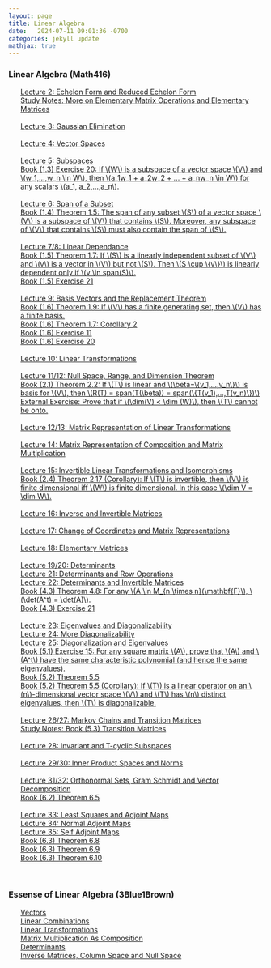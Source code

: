 ```yaml
---
layout: page
title: Linear Algebra
date:   2024-07-11 09:01:36 -0700
categories: jekyll update
mathjax: true
---
```

<!------------------------------------------------------------------->  
<h3> Linear Algebra (Math416) </h3>
<ul style="list-style-type:none;">
	   <li><a href="/jekyll/update/2024/07/21/lec02-rref.html">
        Lecture 2: Echelon Form and Reduced Echelon Form
       </a></li>
       <li><a href="/jekyll/update/2024/07/23/elementary-matrices.html">
        Study Notes: More on Elementary Matrix Operations and Elementary Matrices
       </a></li>
	   <!------------------------------------------------------------------->  
	   <br>
       <li><a href="/jekyll/update/2024/07/22/lec03-gaussian-elimination.html">
        Lecture 3: Gaussian Elimination
       </a></li>
	   <!------------------------------------------------------------------->  
	   <br>
       <li><a href="/jekyll/update/2024/07/17/lec04-vector-spaces.html">
        Lecture 4: Vector Spaces
       </a></li>
	   <!------------------------------------------------------------------->  
	   <br>
       <li><a href="/jekyll/update/2024/07/19/lec05-subspaces.html">
        Lecture 5: Subspaces
       </a></li>
       <li><a href="/jekyll/update/2024/08/16/lec05-exercise-20.html">
        Book (1.3) Exercise 20: If \(W\) is a subspace of a vector space \(V\) and \(w_1,...,w_n \in W\), then \(a_1w_1 + a_2w_2 + ... + a_nw_n \in W\) for any scalars \(a_1, a_2,...,a_n\).
       </a></li>
	   <!------------------------------------------------------------------->  
	   <br>
       <li><a href="/jekyll/update/2024/07/20/lec06-span-of-a-subset.html">
        Lecture 6: Span of a Subset
       </a></li>
       <li><a href="/jekyll/update/2024/08/15/lec06-theorem-1.5.html">
        Book (1.4) Theorem 1.5: The span of any subset \(S\) of a vector space \(V\) is a subspace of \(V\) that contains \(S\). Moreover, any subspace of \(V\) that contains \(S\) must also contain the span of \(S\).
       </a></li>
	   <!------------------------------------------------------------------->  
	   <br>
       <li><a href="/jekyll/update/2024/07/24/lec07-linear-dependance.html">
        Lecture 7/8: Linear Dependance
       </a></li>
       <li><a href="/jekyll/update/2024/07/31/1-6-theorem-1.7.html">
        Book (1.5) Theorem 1.7: If \(S\) is a linearly independent subset of \(V\) and \(v\) is a vector in \(V\) but not \(S\). Then \(S \cup \{v\}\) is linearly dependent only if \(v \in span(S)\).
       </a></li>
       <li><a href="/jekyll/update/2024/08/01/1-5-ex-21.html">
        Book (1.5) Exercise 21
       </a></li>
	   <!------------------------------------------------------------------->  
	   <br>
       <li><a href="/jekyll/update/2024/07/26/lec09-basis-vectors-replacement-theorem.html">
        Lecture 9: Basis Vectors and the Replacement Theorem
       </a></li>
       <li><a href="/jekyll/update/2024/07/30/1-6-theorem-1.9.html">
        Book (1.6) Theorem 1.9: If \(V\) has a finite generating set, then \(V\) has a finite basis.
       </a></li>
       <li><a href="/jekyll/update/2024/08/02/1-6-corollary-2.html">
        Book (1.6) Theorem 1.7: Corollary 2
       </a></li>
       <li><a href="/jekyll/update/2024/08/04/1-6-ex-11.html">
        Book (1.6) Exercise 11
       </a></li>
       <li><a href="/jekyll/update/2024/08/03/1-6-ex-20.html">
        Book (1.6) Exercise 20
       </a></li>
	   <!------------------------------------------------------------------->  
	   <br>
       <li><a href="/jekyll/update/2024/07/27/lec10-linear-transformations.html">
        Lecture 10: Linear Transformations
       </a></li>
	   <!------------------------------------------------------------------->  
	   <br>
       <li><a href="/jekyll/update/2024/07/28/lec11-null-space-range-and-dimension-theorem.html">
        Lecture 11/12: Null Space, Range, and Dimension Theorem
       </a></li>
       <li><a href="/jekyll/update/2024/08/14/lec11-theorem-2.2.html">
        Book (2.1) Theorem 2.2: If \(T\) is linear and \(\beta=\{v_1,...,v_n\}\) is basis for \(V\), then \(R(T) = span(T(\beta)) = span(\{T(v_1),...,T(v_n)\})\) 
       </a></li>
       <li><a href="/jekyll/update/2024/08/12/lec11-ex-0.html">
        External Exercise: Prove that if \(\dim(V) < \dim (W)\), then \(T\) cannot be onto.
       </a></li>
	   <!------------------------------------------------------------------->  
	   <br>
       <li><a href="/jekyll/update/2024/08/05/lec13-more-linear-transformations.html">
        Lecture 12/13: Matrix Representation of Linear Transformations
       </a></li>
	   <!--
       <li><a href="/jekyll/update/2024/08/17/lec13-exercise-12.html">
        Book (2.2) Exercise 12
       </a></li>
	   -->
	   <!------------------------------------------------------------------->  
	   <br>
       <li><a href="/jekyll/update/2024/08/06/lec14-composition-matrix-multiplication.html">
        Lecture 14: Matrix Representation of Composition and Matrix Multiplication
       </a></li>
	   <!------------------------------------------------------------------->  
	   <br>
       <li><a href="/jekyll/update/2024/08/07/lec15-inverse-and-invertible-linear-maps.html">
        Lecture 15: Invertible Linear Transformations and Isomorphisms
       </a></li>
       <li><a href="/jekyll/update/2024/08/13/lec15-corollary-2.17.html">
        Book (2.4) Theorem 2.17 (Corollary): If \(T\) is invertible, then \(V\) is finite dimensional iff \(W\) is finite dimensional. In this case \(\dim V = \dim W\).
       </a></li>
	   <!------------------------------------------------------------------->  
	   <br>
       <li><a href="/jekyll/update/2024/08/08/lec16-inverse-and-invertible-matrices.html">
        Lecture 16: Inverse and Invertible Matrices
       </a></li>
	   <!------------------------------------------------------------------->  
	   <br>
       <li><a href="/jekyll/update/2024/08/09/lec17-change-of-coordinates.html">
        Lecture 17: Change of Coordinates and Matrix Representations
       </a></li>
	   <!------------------------------------------------------------------->  
	   <br>
       <li><a href="/jekyll/update/2024/08/10/lec18-elementary-matrices.html">
        Lecture 18: Elementary Matrices
       </a></li>
	   <!------------------------------------------------------------------->  
	   <br>
       <li><a href="/jekyll/update/2024/08/11/lec19-determinants.html">
        Lecture 19/20: Determinants
       </a></li>
       <li><a href="/jekyll/update/2024/08/18/lec21-determinants-row-operations.html">
        Lecture 21: Determinants and Row Operations
       </a></li>
       <li><a href="/jekyll/update/2024/08/19/lec22-determinants-invertible-matrices.html">
        Lecture 22: Determinants and Invertible Matrices
       </a></li>
       <li><a href="/jekyll/update/2024/08/26/lec20-theorem-4.8.html">
        Book (4.3) Theorem 4.8: For any \(A \in M_{n \times n}(\mathbf{F}\), \(\det(A^t) = \det(A)\).
       </a></li>
       <li><a href="/jekyll/update/2024/08/31/lec20-4.3-exercise-21.html">
        Book (4.3) Exercise 21
       </a></li>
	   <!------------------------------------------------------------------->  
	   <br>
       <li><a href="/jekyll/update/2024/08/20/lec23-eigenvalues-and-diagonalizability.html">
        Lecture 23: Eigenvalues and Diagonalizability
       </a></li>
       <li><a href="/jekyll/update/2024/08/21/lec24-more-diagonalizability.html">
        Lecture 24: More Diagonalizability
       </a></li>
       <li><a href="/jekyll/update/2024/08/22/lec25-diagonalization-eigenvalues.html">
        Lecture 25: Diagonalization and Eigenvalues
       </a></li>
       <li><a href="/jekyll/update/2024/08/27/lec25-5.1-exercises-15.html">
        Book (5.1) Exercise 15: For any square matrix \(A\), prove that \(A\) and \(A^t\) have the same characteristic polynomial (and hence the same eigenvalues).
       </a></li>
       <li><a href="/jekyll/update/2024/08/28/lec25-theorem-5.5.html">
        Book (5.2) Theorem 5.5
       </a></li>
       <li><a href="/jekyll/update/2024/08/29/lec25-theorem-5.5-corollary.html">
        Book (5.2) Theorem 5.5 (Corollary): If \(T\) is a linear operator on an \(n\)-dimensional vector space \(V\) and \(T\) has \(n\) distinct eigenvalues, then \(T\) is diagonalizable.
       </a></li>
	   <!------------------------------------------------------------------->  
	   <br>
       <li><a href="/jekyll/update/2024/08/23/lec26-markov-chains.html">
        Lecture 26/27: Markov Chains and Transition Matrices
       </a></li>
       <li><a href="/jekyll/update/2024/08/30/lec26-5.3-transition-matrices.html">
        Study Notes: Book (5.3) Transition Matrices
       </a></li>
	   <!------------------------------------------------------------------->  
	   <br>
       <li><a href="/jekyll/update/2024/08/24/lec28-invariant-subspaces.html">
        Lecture 28: Invariant and T-cyclic Subspaces
       </a></li>
	   <!------------------------------------------------------------------->  
	   <br>
       <li><a href="/jekyll/update/2024/08/25/lec29-inner-product-spaces.html">
        Lecture 29/30: Inner Product Spaces and Norms
       </a></li>
	   <!------------------------------------------------------------------->  
	   <br>
       <li><a href="/jekyll/update/2024/09/01/lec31-orthonormal-orthogonal-sets.html">
        Lecture 31/32: Orthonormal Sets, Gram Schmidt and Vector Decomposition
       </a></li>
       <li><a href="/jekyll/update/2024/09/09/6.2-theorem-6.5.html">
        Book (6.2) Theorem 6.5
       </a></li>
	   <!------------------------------------------------------------------->  
	   <br>
       <li><a href="/jekyll/update/2024/09/03/lec33-adjoint-maps.html">
        Lecture 33: Least Squares and Adjoint Maps
       </a></li>
       <li><a href="/jekyll/update/2024/09/04/lec34-normal-adjoint-maps.html">
        Lecture 34: Normal Adjoint Maps
       </a></li>
       <li><a href="/jekyll/update/2024/09/05/lec35-self-adjoint-maps.html">
        Lecture 35: Self Adjoint Maps
       </a></li>
       <li><a href="/jekyll/update/2024/09/06/6.3-theorem-6.8.html">
        Book (6.3) Theorem 6.8
       </a></li>
       <li><a href="/jekyll/update/2024/09/07/6.3-theorem-6.9.html">
        Book (6.3) Theorem 6.9
       </a></li>
       <li><a href="/jekyll/update/2024/09/08/6.3-theorem-6.10.html">
        Book (6.3) Theorem 6.10
       </a></li>
   </ul>
<br>
<!------------------------------------------------------------------->  
<h3> Essense of Linear Algebra (3Blue1Brown) </h3>
<ul style="list-style-type:none;">
       <li><a href="/jekyll/update/2023/09/11/vectors.html">
           Vectors
       </a></li>
       <li><a href="/jekyll/update/2023/09/12/linear-combinations.html">
           Linear Combinations
       </a></li>
       <li><a href="/jekyll/update/2023/09/22/linear-transformations.html">
           Linear Transformations
       </a></li>
       <li><a href="/jekyll/update/2023/09/25/matrix-multiplication-as-composition.html">
           Matrix Multiplication As Composition
       </a></li>
       <li><a href="/jekyll/update/2023/09/26/determinants.html">
           Determinants
       </a></li>
       <li><a href="/jekyll/update/2023/09/27/system-of-linear-equations.html">
           Inverse Matrices, Column Space and Null Space 
       </a></li>
	   <!--
       <li><a href="/jekyll/update/2023/09/29/dot-product.html">
           Dot Product
       </a></li>
       <li><a href="/jekyll/update/2023/10/02/cross-product.html">
           Cross Product
       </a></li>
	   -->
   </ul>
<br>